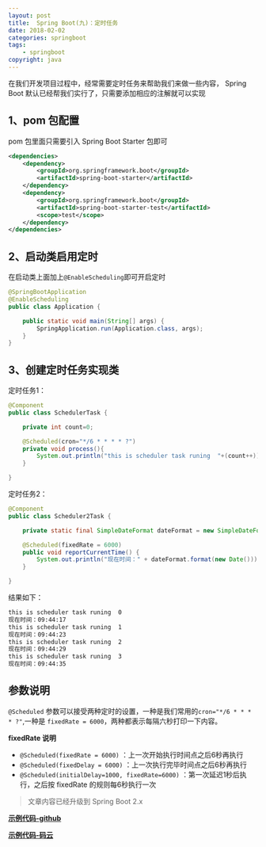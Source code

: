 ```yaml
---
layout: post
title:  Spring Boot(九)：定时任务
date: 2018-02-02 
categories: springboot 
tags: 
    - springboot
copyright: java
---
```


在我们开发项目过程中，经常需要定时任务来帮助我们来做一些内容， Spring Boot 默认已经帮我们实行了，只需要添加相应的注解就可以实现


## 1、pom 包配置

pom 包里面只需要引入 Spring Boot Starter 包即可

``` xml
<dependencies>
	<dependency>
		<groupId>org.springframework.boot</groupId>
		<artifactId>spring-boot-starter</artifactId>
	</dependency>
	<dependency>
		<groupId>org.springframework.boot</groupId>
		<artifactId>spring-boot-starter-test</artifactId>
		<scope>test</scope>
	</dependency>
</dependencies>
```


## 2、启动类启用定时

在启动类上面加上`@EnableScheduling`即可开启定时

``` java
@SpringBootApplication
@EnableScheduling
public class Application {

	public static void main(String[] args) {
		SpringApplication.run(Application.class, args);
	}
}
```


## 3、创建定时任务实现类

定时任务1：

``` java
@Component
public class SchedulerTask {

    private int count=0;

    @Scheduled(cron="*/6 * * * * ?")
    private void process(){
        System.out.println("this is scheduler task runing  "+(count++));
    }

}
```


定时任务2：

``` java
@Component
public class Scheduler2Task {

    private static final SimpleDateFormat dateFormat = new SimpleDateFormat("HH:mm:ss");

    @Scheduled(fixedRate = 6000)
    public void reportCurrentTime() {
        System.out.println("现在时间：" + dateFormat.format(new Date()));
    }

}
```


结果如下：

``` xml
this is scheduler task runing  0
现在时间：09:44:17
this is scheduler task runing  1
现在时间：09:44:23
this is scheduler task runing  2
现在时间：09:44:29
this is scheduler task runing  3
现在时间：09:44:35
```


## 参数说明

`@Scheduled` 参数可以接受两种定时的设置，一种是我们常用的`cron="*/6 * * * * ?"`,一种是 `fixedRate = 6000`，两种都表示每隔六秒打印一下内容。

**fixedRate 说明**

- `@Scheduled(fixedRate = 6000)` ：上一次开始执行时间点之后6秒再执行
- `@Scheduled(fixedDelay = 6000)` ：上一次执行完毕时间点之后6秒再执行
- `@Scheduled(initialDelay=1000, fixedRate=6000)` ：第一次延迟1秒后执行，之后按 fixedRate 的规则每6秒执行一次

> 文章内容已经升级到 Spring Boot 2.x 

**[示例代码-github](https://github.com/ityouknow/spring-boot-examples/tree/master/spring-boot-scheduler)**

**[示例代码-码云](https://gitee.com/ityouknow/spring-boot-examples/tree/master/spring-boot-scheduler)**


